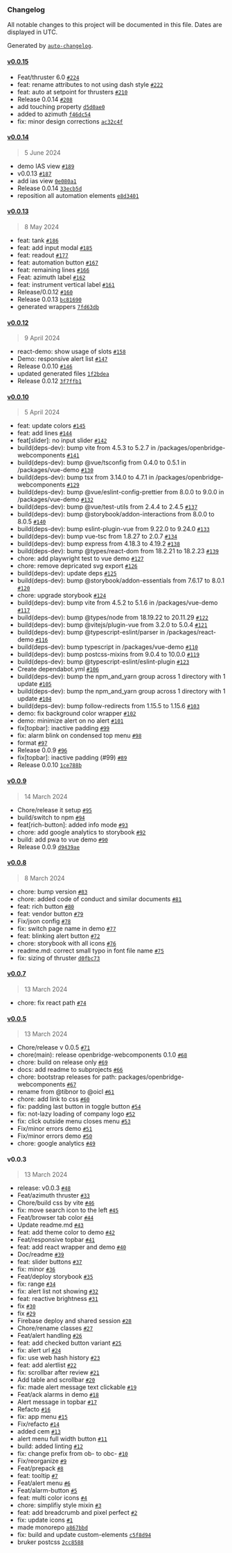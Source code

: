 ### Changelog

All notable changes to this project will be documented in this file. Dates are displayed in UTC.

Generated by [`auto-changelog`](https://github.com/CookPete/auto-changelog).

#### [v0.0.15](https://github.com/Ocean-Industries-Concept-Lab/openbridge-webcomponents/compare/v0.0.14...v0.0.15)

- Feat/thruster 6.0 [`#224`](https://github.com/Ocean-Industries-Concept-Lab/openbridge-webcomponents/pull/224)
- feat: rename attributes to not using dash style [`#222`](https://github.com/Ocean-Industries-Concept-Lab/openbridge-webcomponents/pull/222)
- feat: auto at setpoint for thrusters [`#210`](https://github.com/Ocean-Industries-Concept-Lab/openbridge-webcomponents/pull/210)
- Release 0.0.14 [`#208`](https://github.com/Ocean-Industries-Concept-Lab/openbridge-webcomponents/pull/208)
- add touching property [`d5d0ae0`](https://github.com/Ocean-Industries-Concept-Lab/openbridge-webcomponents/commit/d5d0ae03abe0df7bcd369ceca147ef4eea1bd97f)
- added to azimuth [`f46dc54`](https://github.com/Ocean-Industries-Concept-Lab/openbridge-webcomponents/commit/f46dc54f3f83fafed897a28a232178806f0d43a3)
- fix: minor design corrections [`ac32c4f`](https://github.com/Ocean-Industries-Concept-Lab/openbridge-webcomponents/commit/ac32c4f0a2064508f1503c1eb48887cef17e00bc)

#### [v0.0.14](https://github.com/Ocean-Industries-Concept-Lab/openbridge-webcomponents/compare/v0.0.13...v0.0.14)

> 5 June 2024

- demo IAS view [`#189`](https://github.com/Ocean-Industries-Concept-Lab/openbridge-webcomponents/pull/189)
- v0.0.13 [`#187`](https://github.com/Ocean-Industries-Concept-Lab/openbridge-webcomponents/pull/187)
- add ias view [`0e080a1`](https://github.com/Ocean-Industries-Concept-Lab/openbridge-webcomponents/commit/0e080a12b39dcc3a6cff88710bd084e12f982881)
- Release 0.0.14 [`33ecb5d`](https://github.com/Ocean-Industries-Concept-Lab/openbridge-webcomponents/commit/33ecb5d1f495827efdf8290166485734afb99bf1)
- reposition all automation elements [`e8d3401`](https://github.com/Ocean-Industries-Concept-Lab/openbridge-webcomponents/commit/e8d3401a9b6b2796d9cb51c589fc7f9ce498cfe1)

#### [v0.0.13](https://github.com/Ocean-Industries-Concept-Lab/openbridge-webcomponents/compare/v0.0.12...v0.0.13)

> 8 May 2024

- feat: tank [`#186`](https://github.com/Ocean-Industries-Concept-Lab/openbridge-webcomponents/pull/186)
- feat: add input modal [`#185`](https://github.com/Ocean-Industries-Concept-Lab/openbridge-webcomponents/pull/185)
- feat: readout [`#177`](https://github.com/Ocean-Industries-Concept-Lab/openbridge-webcomponents/pull/177)
- feat: automation button [`#167`](https://github.com/Ocean-Industries-Concept-Lab/openbridge-webcomponents/pull/167)
- feat: remaining lines [`#166`](https://github.com/Ocean-Industries-Concept-Lab/openbridge-webcomponents/pull/166)
- Feat: azimuth label [`#162`](https://github.com/Ocean-Industries-Concept-Lab/openbridge-webcomponents/pull/162)
- feat: instrument vertical label [`#161`](https://github.com/Ocean-Industries-Concept-Lab/openbridge-webcomponents/pull/161)
- Release/0.0.12 [`#160`](https://github.com/Ocean-Industries-Concept-Lab/openbridge-webcomponents/pull/160)
- Release 0.0.13 [`bc81690`](https://github.com/Ocean-Industries-Concept-Lab/openbridge-webcomponents/commit/bc816906417b57755ad05861044a04a6a4d83d2f)
- generated wrappers [`7fd63db`](https://github.com/Ocean-Industries-Concept-Lab/openbridge-webcomponents/commit/7fd63db03611026a7fa559dcedda2dd190343049)

#### [v0.0.12](https://github.com/Ocean-Industries-Concept-Lab/openbridge-webcomponents/compare/v0.0.10...v0.0.12)

> 9 April 2024

- react-demo: show usage of slots [`#158`](https://github.com/Ocean-Industries-Concept-Lab/openbridge-webcomponents/pull/158)
- Demo: responsive alert list [`#147`](https://github.com/Ocean-Industries-Concept-Lab/openbridge-webcomponents/pull/147)
- Release 0.0.10 [`#146`](https://github.com/Ocean-Industries-Concept-Lab/openbridge-webcomponents/pull/146)
- updated generated files [`1f2bdea`](https://github.com/Ocean-Industries-Concept-Lab/openbridge-webcomponents/commit/1f2bdea4f0a5c632b71a8c8b9aedef5adbc0f61f)
- Release 0.0.12 [`3f7ffb1`](https://github.com/Ocean-Industries-Concept-Lab/openbridge-webcomponents/commit/3f7ffb1ede16d59f253b895a3b38f1796325a5eb)

#### [v0.0.10](https://github.com/Ocean-Industries-Concept-Lab/openbridge-webcomponents/compare/v0.0.9...v0.0.10)

> 5 April 2024

- feat: update colors [`#145`](https://github.com/Ocean-Industries-Concept-Lab/openbridge-webcomponents/pull/145)
- feat: add lines [`#144`](https://github.com/Ocean-Industries-Concept-Lab/openbridge-webcomponents/pull/144)
- feat[slider]: no input slider [`#142`](https://github.com/Ocean-Industries-Concept-Lab/openbridge-webcomponents/pull/142)
- build(deps-dev): bump vite from 4.5.3 to 5.2.7 in /packages/openbridge-webcomponents [`#141`](https://github.com/Ocean-Industries-Concept-Lab/openbridge-webcomponents/pull/141)
- build(deps-dev): bump @vue/tsconfig from 0.4.0 to 0.5.1 in /packages/vue-demo [`#130`](https://github.com/Ocean-Industries-Concept-Lab/openbridge-webcomponents/pull/130)
- build(deps-dev): bump tsx from 3.14.0 to 4.7.1 in /packages/openbridge-webcomponents [`#129`](https://github.com/Ocean-Industries-Concept-Lab/openbridge-webcomponents/pull/129)
- build(deps-dev): bump @vue/eslint-config-prettier from 8.0.0 to 9.0.0 in /packages/vue-demo [`#132`](https://github.com/Ocean-Industries-Concept-Lab/openbridge-webcomponents/pull/132)
- build(deps-dev): bump @vue/test-utils from 2.4.4 to 2.4.5 [`#137`](https://github.com/Ocean-Industries-Concept-Lab/openbridge-webcomponents/pull/137)
- build(deps-dev): bump @storybook/addon-interactions from 8.0.0 to 8.0.5 [`#140`](https://github.com/Ocean-Industries-Concept-Lab/openbridge-webcomponents/pull/140)
- build(deps-dev): bump eslint-plugin-vue from 9.22.0 to 9.24.0 [`#133`](https://github.com/Ocean-Industries-Concept-Lab/openbridge-webcomponents/pull/133)
- build(deps-dev): bump vue-tsc from 1.8.27 to 2.0.7 [`#134`](https://github.com/Ocean-Industries-Concept-Lab/openbridge-webcomponents/pull/134)
- build(deps-dev): bump express from 4.18.3 to 4.19.2 [`#138`](https://github.com/Ocean-Industries-Concept-Lab/openbridge-webcomponents/pull/138)
- build(deps-dev): bump @types/react-dom from 18.2.21 to 18.2.23 [`#139`](https://github.com/Ocean-Industries-Concept-Lab/openbridge-webcomponents/pull/139)
- chore: add playwright test to vue demo [`#127`](https://github.com/Ocean-Industries-Concept-Lab/openbridge-webcomponents/pull/127)
- chore: remove depricated svg export [`#126`](https://github.com/Ocean-Industries-Concept-Lab/openbridge-webcomponents/pull/126)
- build(deps-dev): update deps [`#125`](https://github.com/Ocean-Industries-Concept-Lab/openbridge-webcomponents/pull/125)
- build(deps-dev): bump @storybook/addon-essentials from 7.6.17 to 8.0.1 [`#120`](https://github.com/Ocean-Industries-Concept-Lab/openbridge-webcomponents/pull/120)
- chore: upgrade storybook [`#124`](https://github.com/Ocean-Industries-Concept-Lab/openbridge-webcomponents/pull/124)
- build(deps-dev): bump vite from 4.5.2 to 5.1.6 in /packages/vue-demo [`#117`](https://github.com/Ocean-Industries-Concept-Lab/openbridge-webcomponents/pull/117)
- build(deps-dev): bump @types/node from 18.19.22 to 20.11.29 [`#122`](https://github.com/Ocean-Industries-Concept-Lab/openbridge-webcomponents/pull/122)
- build(deps-dev): bump @vitejs/plugin-vue from 3.2.0 to 5.0.4 [`#121`](https://github.com/Ocean-Industries-Concept-Lab/openbridge-webcomponents/pull/121)
- build(deps-dev): bump @typescript-eslint/parser in /packages/react-demo [`#116`](https://github.com/Ocean-Industries-Concept-Lab/openbridge-webcomponents/pull/116)
- build(deps-dev): bump typescript in /packages/vue-demo [`#110`](https://github.com/Ocean-Industries-Concept-Lab/openbridge-webcomponents/pull/110)
- build(deps-dev): bump postcss-mixins from 9.0.4 to 10.0.0 [`#119`](https://github.com/Ocean-Industries-Concept-Lab/openbridge-webcomponents/pull/119)
- build(deps-dev): bump @typescript-eslint/eslint-plugin [`#123`](https://github.com/Ocean-Industries-Concept-Lab/openbridge-webcomponents/pull/123)
- Create dependabot.yml [`#106`](https://github.com/Ocean-Industries-Concept-Lab/openbridge-webcomponents/pull/106)
- build(deps-dev): bump the npm_and_yarn group across 1 directory with 1 update [`#105`](https://github.com/Ocean-Industries-Concept-Lab/openbridge-webcomponents/pull/105)
- build(deps-dev): bump the npm_and_yarn group across 1 directory with 1 update [`#104`](https://github.com/Ocean-Industries-Concept-Lab/openbridge-webcomponents/pull/104)
- build(deps-dev): bump follow-redirects from 1.15.5 to 1.15.6 [`#103`](https://github.com/Ocean-Industries-Concept-Lab/openbridge-webcomponents/pull/103)
- demo: fix background color wrapper [`#102`](https://github.com/Ocean-Industries-Concept-Lab/openbridge-webcomponents/pull/102)
- demo: minimize alert on no alert [`#101`](https://github.com/Ocean-Industries-Concept-Lab/openbridge-webcomponents/pull/101)
- fix[topbar]: inactive padding [`#99`](https://github.com/Ocean-Industries-Concept-Lab/openbridge-webcomponents/pull/99)
- fix: alarm blink on condensed top menu [`#98`](https://github.com/Ocean-Industries-Concept-Lab/openbridge-webcomponents/pull/98)
- format [`#97`](https://github.com/Ocean-Industries-Concept-Lab/openbridge-webcomponents/pull/97)
- Release 0.0.9 [`#96`](https://github.com/Ocean-Industries-Concept-Lab/openbridge-webcomponents/pull/96)
- fix[topbar]: inactive padding (#99) [`#89`](https://github.com/Ocean-Industries-Concept-Lab/openbridge-webcomponents/issues/89)
- Release 0.0.10 [`1ce788b`](https://github.com/Ocean-Industries-Concept-Lab/openbridge-webcomponents/commit/1ce788bfb21e644cda5998985ba6a0b2db251833)

#### [v0.0.9](https://github.com/Ocean-Industries-Concept-Lab/openbridge-webcomponents/compare/v0.0.8...v0.0.9)

> 14 March 2024

- Chore/release it setup [`#95`](https://github.com/Ocean-Industries-Concept-Lab/openbridge-webcomponents/pull/95)
- build/switch to npm [`#94`](https://github.com/Ocean-Industries-Concept-Lab/openbridge-webcomponents/pull/94)
- feat[rich-button]: added info mode [`#93`](https://github.com/Ocean-Industries-Concept-Lab/openbridge-webcomponents/pull/93)
- chore: add google analytics to storybook [`#92`](https://github.com/Ocean-Industries-Concept-Lab/openbridge-webcomponents/pull/92)
- build: add pwa to vue demo [`#90`](https://github.com/Ocean-Industries-Concept-Lab/openbridge-webcomponents/pull/90)
- Release 0.0.9 [`d9439ae`](https://github.com/Ocean-Industries-Concept-Lab/openbridge-webcomponents/commit/d9439ae7e12e618fa8eff9f93f5310f3800af8eb)

#### [v0.0.8](https://github.com/Ocean-Industries-Concept-Lab/openbridge-webcomponents/compare/v0.0.7...v0.0.8)

> 8 March 2024

- chore: bump version [`#83`](https://github.com/Ocean-Industries-Concept-Lab/openbridge-webcomponents/pull/83)
- chore: added code of conduct and similar documents [`#81`](https://github.com/Ocean-Industries-Concept-Lab/openbridge-webcomponents/pull/81)
- feat: rich button [`#80`](https://github.com/Ocean-Industries-Concept-Lab/openbridge-webcomponents/pull/80)
- feat: vendor button [`#79`](https://github.com/Ocean-Industries-Concept-Lab/openbridge-webcomponents/pull/79)
- Fix/json config [`#78`](https://github.com/Ocean-Industries-Concept-Lab/openbridge-webcomponents/pull/78)
- fix: switch page name in demo [`#77`](https://github.com/Ocean-Industries-Concept-Lab/openbridge-webcomponents/pull/77)
- feat: blinking alert button [`#72`](https://github.com/Ocean-Industries-Concept-Lab/openbridge-webcomponents/pull/72)
- chore: storybook with all icons [`#76`](https://github.com/Ocean-Industries-Concept-Lab/openbridge-webcomponents/pull/76)
- readme.md: correct small typo in font file name [`#75`](https://github.com/Ocean-Industries-Concept-Lab/openbridge-webcomponents/pull/75)
- fix: sizing of thruster [`d0fbc73`](https://github.com/Ocean-Industries-Concept-Lab/openbridge-webcomponents/commit/d0fbc737917c43b255c261d3e30ce5062ef061a4)

#### [v0.0.7](https://github.com/Ocean-Industries-Concept-Lab/openbridge-webcomponents/compare/v0.0.5...v0.0.7)

> 13 March 2024

- chore: fix react path [`#74`](https://github.com/Ocean-Industries-Concept-Lab/openbridge-webcomponents/pull/74)

#### [v0.0.5](https://github.com/Ocean-Industries-Concept-Lab/openbridge-webcomponents/compare/v0.0.3...v0.0.5)

> 13 March 2024

- Chore/release v 0.0.5 [`#71`](https://github.com/Ocean-Industries-Concept-Lab/openbridge-webcomponents/pull/71)
- chore(main): release openbridge-webcomponents 0.1.0 [`#68`](https://github.com/Ocean-Industries-Concept-Lab/openbridge-webcomponents/pull/68)
- chore: build on release only [`#69`](https://github.com/Ocean-Industries-Concept-Lab/openbridge-webcomponents/pull/69)
- docs: add readme to subprojects [`#66`](https://github.com/Ocean-Industries-Concept-Lab/openbridge-webcomponents/pull/66)
- chore: bootstrap releases for path: packages/openbridge-webcomponents [`#67`](https://github.com/Ocean-Industries-Concept-Lab/openbridge-webcomponents/pull/67)
- rename from @tibnor to @oicl [`#61`](https://github.com/Ocean-Industries-Concept-Lab/openbridge-webcomponents/pull/61)
- chore: add link to css [`#60`](https://github.com/Ocean-Industries-Concept-Lab/openbridge-webcomponents/pull/60)
- fix: padding last button in toggle button [`#54`](https://github.com/Ocean-Industries-Concept-Lab/openbridge-webcomponents/pull/54)
- fix: not-lazy loading of company logo [`#52`](https://github.com/Ocean-Industries-Concept-Lab/openbridge-webcomponents/pull/52)
- fix: click outside menu closes menu [`#53`](https://github.com/Ocean-Industries-Concept-Lab/openbridge-webcomponents/pull/53)
- Fix/minor errors demo [`#51`](https://github.com/Ocean-Industries-Concept-Lab/openbridge-webcomponents/pull/51)
- Fix/minor errors demo [`#50`](https://github.com/Ocean-Industries-Concept-Lab/openbridge-webcomponents/pull/50)
- chore: google analytics [`#49`](https://github.com/Ocean-Industries-Concept-Lab/openbridge-webcomponents/pull/49)

#### v0.0.3

> 13 March 2024

- release: v0.0.3 [`#48`](https://github.com/Ocean-Industries-Concept-Lab/openbridge-webcomponents/pull/48)
- Feat/azimuth thruster [`#33`](https://github.com/Ocean-Industries-Concept-Lab/openbridge-webcomponents/pull/33)
- Chore/build css by vite [`#46`](https://github.com/Ocean-Industries-Concept-Lab/openbridge-webcomponents/pull/46)
- fix: move search icon to the left [`#45`](https://github.com/Ocean-Industries-Concept-Lab/openbridge-webcomponents/pull/45)
- Feat/browser tab color [`#44`](https://github.com/Ocean-Industries-Concept-Lab/openbridge-webcomponents/pull/44)
- Update readme.md [`#43`](https://github.com/Ocean-Industries-Concept-Lab/openbridge-webcomponents/pull/43)
- feat: add theme color to demo [`#42`](https://github.com/Ocean-Industries-Concept-Lab/openbridge-webcomponents/pull/42)
- Feat/responsive topbar [`#41`](https://github.com/Ocean-Industries-Concept-Lab/openbridge-webcomponents/pull/41)
- feat: add react wrapper and demo [`#40`](https://github.com/Ocean-Industries-Concept-Lab/openbridge-webcomponents/pull/40)
- Doc/readme [`#39`](https://github.com/Ocean-Industries-Concept-Lab/openbridge-webcomponents/pull/39)
- feat: slider buttons [`#37`](https://github.com/Ocean-Industries-Concept-Lab/openbridge-webcomponents/pull/37)
- fix: minor [`#36`](https://github.com/Ocean-Industries-Concept-Lab/openbridge-webcomponents/pull/36)
- Feat/deploy storybook [`#35`](https://github.com/Ocean-Industries-Concept-Lab/openbridge-webcomponents/pull/35)
- fix: range [`#34`](https://github.com/Ocean-Industries-Concept-Lab/openbridge-webcomponents/pull/34)
- fix: alert list not showing [`#32`](https://github.com/Ocean-Industries-Concept-Lab/openbridge-webcomponents/pull/32)
- feat: reactive brightness [`#31`](https://github.com/Ocean-Industries-Concept-Lab/openbridge-webcomponents/pull/31)
- fix [`#30`](https://github.com/Ocean-Industries-Concept-Lab/openbridge-webcomponents/pull/30)
- fix [`#29`](https://github.com/Ocean-Industries-Concept-Lab/openbridge-webcomponents/pull/29)
- Firebase deploy and shared session [`#28`](https://github.com/Ocean-Industries-Concept-Lab/openbridge-webcomponents/pull/28)
- Chore/rename classes [`#27`](https://github.com/Ocean-Industries-Concept-Lab/openbridge-webcomponents/pull/27)
- Feat/alert handling [`#26`](https://github.com/Ocean-Industries-Concept-Lab/openbridge-webcomponents/pull/26)
- feat: add checked button variant [`#25`](https://github.com/Ocean-Industries-Concept-Lab/openbridge-webcomponents/pull/25)
- fix: alert url [`#24`](https://github.com/Ocean-Industries-Concept-Lab/openbridge-webcomponents/pull/24)
- fix: use web hash history [`#23`](https://github.com/Ocean-Industries-Concept-Lab/openbridge-webcomponents/pull/23)
- feat: add alertlist [`#22`](https://github.com/Ocean-Industries-Concept-Lab/openbridge-webcomponents/pull/22)
- fix: scrollbar after review [`#21`](https://github.com/Ocean-Industries-Concept-Lab/openbridge-webcomponents/pull/21)
- Add table and scrollbar [`#20`](https://github.com/Ocean-Industries-Concept-Lab/openbridge-webcomponents/pull/20)
- fix: made alert message text clickable [`#19`](https://github.com/Ocean-Industries-Concept-Lab/openbridge-webcomponents/pull/19)
- Feat/ack alarms in demo [`#18`](https://github.com/Ocean-Industries-Concept-Lab/openbridge-webcomponents/pull/18)
- Alert message in topbar [`#17`](https://github.com/Ocean-Industries-Concept-Lab/openbridge-webcomponents/pull/17)
- Refacto [`#16`](https://github.com/Ocean-Industries-Concept-Lab/openbridge-webcomponents/pull/16)
- fix: app menu [`#15`](https://github.com/Ocean-Industries-Concept-Lab/openbridge-webcomponents/pull/15)
- Fix/refacto [`#14`](https://github.com/Ocean-Industries-Concept-Lab/openbridge-webcomponents/pull/14)
- added cem [`#13`](https://github.com/Ocean-Industries-Concept-Lab/openbridge-webcomponents/pull/13)
- alert menu full width button [`#11`](https://github.com/Ocean-Industries-Concept-Lab/openbridge-webcomponents/pull/11)
- build: added linting [`#12`](https://github.com/Ocean-Industries-Concept-Lab/openbridge-webcomponents/pull/12)
- fix: change prefix from ob- to obc- [`#10`](https://github.com/Ocean-Industries-Concept-Lab/openbridge-webcomponents/pull/10)
- Fix/reorganize [`#9`](https://github.com/Ocean-Industries-Concept-Lab/openbridge-webcomponents/pull/9)
- Feat/prepack [`#8`](https://github.com/Ocean-Industries-Concept-Lab/openbridge-webcomponents/pull/8)
- feat: tooltip [`#7`](https://github.com/Ocean-Industries-Concept-Lab/openbridge-webcomponents/pull/7)
- Feat/alert menu [`#6`](https://github.com/Ocean-Industries-Concept-Lab/openbridge-webcomponents/pull/6)
- Feat/alarm-button [`#5`](https://github.com/Ocean-Industries-Concept-Lab/openbridge-webcomponents/pull/5)
- feat: multi color icons [`#4`](https://github.com/Ocean-Industries-Concept-Lab/openbridge-webcomponents/pull/4)
- chore: simplifiy style mixin [`#3`](https://github.com/Ocean-Industries-Concept-Lab/openbridge-webcomponents/pull/3)
- feat: add breadcrumb and pixel perfect [`#2`](https://github.com/Ocean-Industries-Concept-Lab/openbridge-webcomponents/pull/2)
- fix: update icons [`#1`](https://github.com/Ocean-Industries-Concept-Lab/openbridge-webcomponents/pull/1)
- made monorepo [`a867bbd`](https://github.com/Ocean-Industries-Concept-Lab/openbridge-webcomponents/commit/a867bbd7770e1feb8d00655c633f2cf0f78ba14d)
- fix: build and update custom-elements [`c5f8d94`](https://github.com/Ocean-Industries-Concept-Lab/openbridge-webcomponents/commit/c5f8d94f9dfc2242b1757109abcc425fd9b07a2b)
- bruker postcss [`2cc8588`](https://github.com/Ocean-Industries-Concept-Lab/openbridge-webcomponents/commit/2cc858824c5bc213b94ac9e42f9a4da0f5a2140b)
